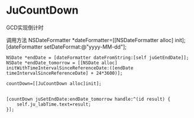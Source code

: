 # JuCountDown
GCD实现倒计时

调用方法
 NSDateFormatter *dateFormatter=[[NSDateFormatter alloc] init];
    [dateFormatter setDateFormat:@"yyyy-MM-dd"];

    NSDate *endDate = [dateFormatter dateFromString:[self juGetEndDate]];
    NSDate *endDate_tomorrow = [[NSDate alloc] initWithTimeIntervalSinceReferenceDate:([endDate timeIntervalSinceReferenceDate] + 24*3600)];

    countDown=[[JuCountDown alloc]init];


    [countDown juSetEndDate:endDate_tomorrow handle:^(id result) {
        self.ju_labTime.text=result;
    }];

